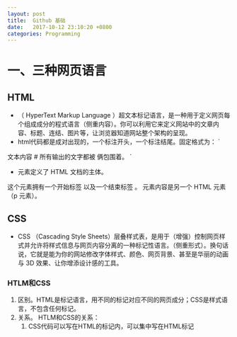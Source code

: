 ```yaml
---
layout: post
title:  Github 基础
date:   2017-10-12 23:10:20 +0800
categories: Programming
---
```

# 一、三种网页语言
## HTML
* （ HyperText Markup Language ）超文本标记语言，是一种用于定义网页每个组成成分的程式语言（侧重内容）。你可以利用它来定义网站中的文章内容、标题、连结、图片等，让浏览器知道网站整个架构的呈现。
* html代码都是成对出现的，一个标注开头，一个标注结尾。固定格式为：
`<html>
<head><title>网页标题 </title></head>
<body>文本内容  </body> # 所有输出的文字都被 <body></body>俩包围着。
</html>`

* <body> 元素定义了 HTML 文档的主体。
这个元素拥有一个开始标签 <body> 以及一个结束标签 </body>。
元素内容是另一个 HTML 元素（p 元素）。

## CSS
* CSS （Cascading Style Sheets）层叠样式表，是用于（增强）控制网页样式并允许将样式信息与网页内容分离的一种标记性语言。（侧重形式）。换句话说，它就是能为你的网站修改字体样式、颜色、网页背景、甚至是华丽的动画与 3D 效果、让你增添设计感的工具。
### HTLM和CSS
1. 区别。HTML是标记语言，用不同的标记对应不同的网页成分；CSS是样式语言，不包含任何标记。
2. 关系。 HTLM和CSS的关系：
   1. CSS代码可以写在HTML的标记内，可以集中写在HTML标记<style>中，也可写在其他标记中。如：<div style="width:100;"></div>
   2. CSS代码也可写在一个独立的文件内，然后被HTML的<LINK>标记调用。
   3. CSS可以定义很多HTML标记无法定义的效果。
## javascript
* javascript用以定义行为（动态网页？静态网页暂时不需要用到）。


# 二、Git的安装和配置

## Step1 安装软件

1. 安装git http://git-scm.com/downloads  
2. 安装一个支持markdown的文本编辑器，例如atom，https://atom.io/；

## Step2 Github和coding在线操作
部署博客的主机选择
* 1、github，[github在线博客库生成]( http://blog.csdn.net/wangyj1108/article/details/51444419)
* 2、coding


## Step3 配置SSH连接GitHub

* Github要求每次推送(push，本地推送到远程仓库)时候都要输入账号密码，用以验证你是否为合法用户。
* ssh是一种安全的传输模式. 为了省去每次都要输入密码的步骤，采用shh公钥,也就是sshkey来验证你是否为合法用户.
* 具体操作是在本地电脑生成了一个唯一的ssh公钥和私钥。公钥放到github上面，当你推送的时候，git就会验证你的私钥是否跟github上面的公钥相匹配——正确就认为你是合法的，允许推送。sshkey可以理解为是你的身份标识，放在github上面的项目内容别人是可以截获的，但是你本机的私钥别人就无法截获。这样sshkey就可以保证每次传输都是安全的。

* **教程** [配置SSH连接GitHub ](http://jingyan.baidu.com/article/a65957f4e91ccf24e77f9b11.html)

## Step4 本地初始化（init）

1. 建立本地分支 (master)。
```
git init
git clone + 远程仓库地址
```   
2. 注意，Github默认使用了https方式来push代码，这样会导致每次push的时候都需要输入用户名和密码。虽然可以在~/.netrc文件里设定用户名密码，不过这样的风险在于密码是明文存放在这个文件里的，比较容易泄露。如果我们改为SSH方式就可以避免该问题。所以最好在克隆的时候在github上选择ssh(clone的地址下面有)对应的URL。

3. http2SSH。 如果是已经克隆好的只需要修改config中remote的存储信息。为此在shell终端 输入

`` Git remote -v ``

可以看到形如以下的返回结果

origin    https://github.com/username.git (fetch)
origin    https://github.com/username.git (push)

现在把它换成ssh方式就可以了  
先删除：git remote rm [name]
再重新添加：git remote add origin [name]

此时我们看到https已经改为了SSH方式
origin    git@github.com:username.git (fetch)
origin    git@github.com:username.git (push


## Step3 选择什么静态网页生成工具？
  具体使用什么工具来生成本地的静态网页并且推送到github？  

  1. amWiki. 最简单！
   http://www.qdfuns.com/notes/30959/43d2abc7d3aedcd32b983347f9572af6.html  

   需要注意的是，amwiki 可以同时在 Atom 编辑器和 node.js npm 的命令行两个平台工作，即既可以作为atom的一个插件运行，也可以作为nodejs的一个全局模块运行。

  2. Hexo. 最复杂！
  hexo是一款基于Node.js的静态博客框架。与amwiki的区别在于，hexo只向远程仓库推送本地生成的静态网页，源文件并不推送。所以设置起来很麻烦。

  3. jekyll。**推荐！！** 和amwiki类似，比amwiki复杂一点，优点是有较多的主题可以选择。不像amwili只能默认主题。jekyll的原理是把源文件上传到github，由github生成网页，所以跨电脑写作很方便，不用像hexo一样操碎了心。
  
# 三、 Github/Coding 基本术语

## 1. 基本存储单位：仓库（repository）
存储代码的结构，不同于常见的windows目录只存储保存的文件，其还记录对于代码的各种操作（仅限于文本文件），例如增加、删除、修改等等，以便后来跟踪、修改或还原。

### 远程仓库（remote），远程仓库一般命名为源（origin）。
*  查看当前remote: git remote -v
   如果没有需要添加remote：git remote add [name] [url]，添加后存储在git/config文件中。  
*  定义origin：git remote add origin [url]  
*  删除远程仓库：git remote rm [name] 如 git remote rm origin 删除远程的origin连接  
*  修改远程仓库：`git remote set-url --push [name] [newUrl]`
*  拉取远程仓库到本地： `git pull [remoteName] [localBranchName]`
*  推送本地修改到远程仓库：`git push [remoteName] [localBranchName]`
   *如果定义好了origin（本地仓库一般默认为master），则可以写为：git push origin master*

### 分支仓库：master（主分支）+ 其他分支（branch）

*  查看本地分支：git branch  
*  查看远程分支：git branch -r  
*  创建本地分支：git branch [name]


## 2. 工作流（Workflow），推送和下载

### 推送本地更新到远程仓库（Push）
* step1: git add [filename] or git add .  
将工作目录下的文件提交到暂存区（stage area）。暂存区的用来准备一个提交，但可以不用把工作目录中所有的修改内容都包含进来。    
git status # 查看本地仓库的修改状态

* Step2: git commit -m "代码提交信息"
将改动提交到HEAD，但是还没有到远程仓库。
HEAD是一个指向t当前版本的指针。  
通过改变HEAD的指向，我们可以退回到历史中的某个版本。  
git log命令显示最近的提交日志，显示顺序为最近到最远。

*请记住，因为前两步的命令只在本地运行，我们可以按自己需求反复操作多次，而不用担心远程仓库上有了什么操作。*

* Step3：git push origin master
  将HEAD中的改动提交到远程仓库。可以把 master 换成你想要推送的任何分支。
  ***
  > 如果push失败，输入 git push origin master
   提示出错信息：error:failed to push som refs to .......
   解决办法如下：  
   1、先输入$ git pull origin master //先把远程服务器github上面的文件拉下来进行合并  
   2、再输入$ git push origin master
   ***
   > 如果pull失败
   提示出错信息： You have not concluded your merge (MERGE_HEAD exists)
   可能是因为在你以前pull下来的代码没有自动合并导致的.   
   有2个解决办法:
   1.保留你本地的修改
   git merge --abort
   git reset --merge  
   合并后记得一定要提交（push）这个本地的合并, 然后再获取线上仓库  
   git pull  
   2.下载线上代码版本,抛弃本地的修改
   不建议这样做,但是如果你本地修改不大,或者自己有一份备份留存,可以直接用线上最新版本覆盖到本地  
   git fetch --all
   git reset --hard origin/master
   git fetch

### 下载远程仓库内容到本地（Pull）
要更新你的本地仓库至最新改动，执行：
git pull
以在你的工作目录中 获取（fetch） 并 合并（merge） 远端的改动。
要合并其他分支到你的当前分支（例如 master），执行：
git merge <branch>
在这两种情况下，git 都会尝试去自动合并改动。遗憾的是，这可能并非每次都成功，并可能出现冲突（conflicts）。 这时候就需要你修改这些文件来手动合并这些冲突（conflicts）。改完之后，你需要执行如下命令以将它们标记为合并成功：
git add <filename>
在合并改动之前，你可以使用如下命令预览差异：
git diff <source_branch> <target_branch>

# 四、Git多人协作

  参考教程： https://www.cnblogs.com/zhaoyanjun/p/5882784.html
  一句话，就是需要一个人建立一个团队，担任队长。队长先邀请队员入队，然后给队员分配读写权限。然后队员就可以读写push了。

# Git突然连接不上time_out

inside the .ssh folder Create "config" file

``Host github.com
User git
Hostname ssh.github.com
PreferredAuthentications publickey
IdentityFile ~/.ssh/id_rsa
Port 443

Host gitlab.com
Hostname altssh.gitlab.com
User git
Port 443
PreferredAuthentications publickey
IdentityFile ~/.ssh/id_rsa``
